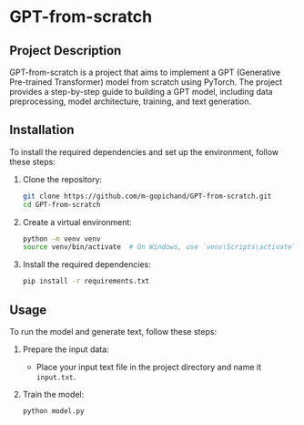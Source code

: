 # GPT-from-scratch

## Project Description
GPT-from-scratch is a project that aims to implement a GPT (Generative Pre-trained Transformer) model from scratch using PyTorch. The project provides a step-by-step guide to building a GPT model, including data preprocessing, model architecture, training, and text generation.

## Installation
To install the required dependencies and set up the environment, follow these steps:

1. Clone the repository:
   ```bash
   git clone https://github.com/m-gopichand/GPT-from-scratch.git
   cd GPT-from-scratch
   ```

2. Create a virtual environment:
   ```bash
   python -m venv venv
   source venv/bin/activate  # On Windows, use `venv\Scripts\activate`
   ```

3. Install the required dependencies:
   ```bash
   pip install -r requirements.txt
   ```

## Usage
To run the model and generate text, follow these steps:

1. Prepare the input data:
   - Place your input text file in the project directory and name it `input.txt`.

2. Train the model:
   ```bash
   python model.py
   ```


